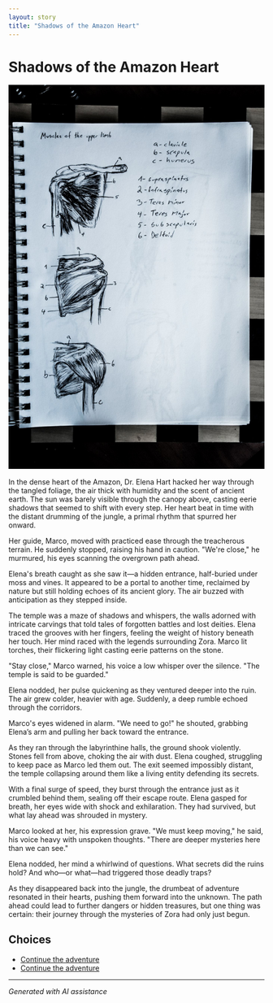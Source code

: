 ```yaml
---
layout: story
title: "Shadows of the Amazon Heart"
---
```


# Shadows of the Amazon Heart

![Shadows of the Amazon Heart](../input_images/463437008_8751402828287409_6880135836708144342_n.jpg)

In the dense heart of the Amazon, Dr. Elena Hart hacked her way through the tangled foliage, the air thick with humidity and the scent of ancient earth. The sun was barely visible through the canopy above, casting eerie shadows that seemed to shift with every step. Her heart beat in time with the distant drumming of the jungle, a primal rhythm that spurred her onward.

Her guide, Marco, moved with practiced ease through the treacherous terrain. He suddenly stopped, raising his hand in caution. "We're close," he murmured, his eyes scanning the overgrown path ahead.

Elena's breath caught as she saw it—a hidden entrance, half-buried under moss and vines. It appeared to be a portal to another time, reclaimed by nature but still holding echoes of its ancient glory. The air buzzed with anticipation as they stepped inside.

The temple was a maze of shadows and whispers, the walls adorned with intricate carvings that told tales of forgotten battles and lost deities. Elena traced the grooves with her fingers, feeling the weight of history beneath her touch. Her mind raced with the legends surrounding Zora. Marco lit torches, their flickering light casting eerie patterns on the stone.

"Stay close," Marco warned, his voice a low whisper over the silence. "The temple is said to be guarded."

Elena nodded, her pulse quickening as they ventured deeper into the ruin. The air grew colder, heavier with age. Suddenly, a deep rumble echoed through the corridors.

Marco's eyes widened in alarm. "We need to go!" he shouted, grabbing Elena’s arm and pulling her back toward the entrance.

As they ran through the labyrinthine halls, the ground shook violently. Stones fell from above, choking the air with dust. Elena coughed, struggling to keep pace as Marco led them out. The exit seemed impossibly distant, the temple collapsing around them like a living entity defending its secrets.

With a final surge of speed, they burst through the entrance just as it crumbled behind them, sealing off their escape route. Elena gasped for breath, her eyes wide with shock and exhilaration. They had survived, but what lay ahead was shrouded in mystery.

Marco looked at her, his expression grave. "We must keep moving," he said, his voice heavy with unspoken thoughts. "There are deeper mysteries here than we can see."

Elena nodded, her mind a whirlwind of questions. What secrets did the ruins hold? And who—or what—had triggered those deadly traps?

As they disappeared back into the jungle, the drumbeat of adventure resonated in their hearts, pushing them forward into the unknown. The path ahead could lead to further dangers or hidden treasures, but one thing was certain: their journey through the mysteries of Zora had only just begun.


## Choices

* [Continue the adventure](./B0BHLH14NQ.01._SCLZZZZZZZ_SX500_.md)
* [Continue the adventure](./20221014_111722.md)


---
*Generated with AI assistance*

